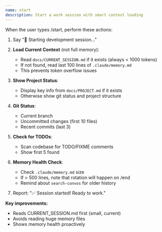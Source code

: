 ```yaml
---
name: start
description: Start a work session with smart context loading
---
```


When the user types /start, perform these actions:

1. Say "🚀 Starting development session..."

2. **Load Current Context** (not full memory):
   - Read `docs/CURRENT_SESSION.md` if it exists (always < 1000 tokens)
   - If not found, read last 100 lines of `.claude/memory.md`
   - This prevents token overflow issues

3. **Show Project Status**:
   - Display key info from `docs/PROJECT.md` if it exists
   - Otherwise show git status and project structure

4. **Git Status**:
   - Current branch
   - Uncommitted changes (first 10 files)
   - Recent commits (last 3)

5. **Check for TODOs**:
   - Scan codebase for TODO/FIXME comments
   - Show first 5 found

6. **Memory Health Check**:
   - Check `.claude/memory.md` size
   - If > 500 lines, note that rotation will happen on /end
   - Remind about `search-convos` for older history

7. Report: "✅ Session started! Ready to work."

**Key improvements:**
- Reads CURRENT_SESSION.md first (small, current)
- Avoids reading huge memory files
- Shows memory health proactively
